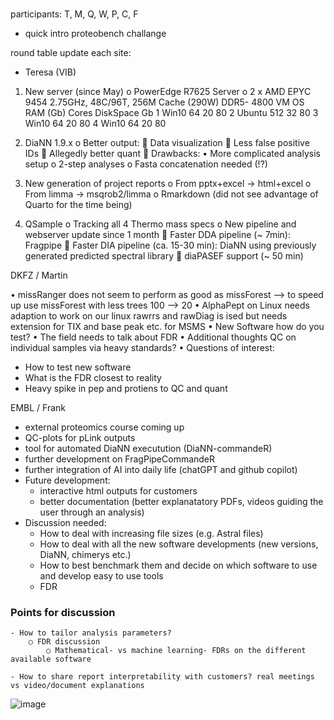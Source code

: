 # 

participants: T, M, Q, W, P, C, F


- quick intro proteobench challange

round table update each site:

- Teresa (VIB)
1.	New server (since May)
o	PowerEdge R7625 Server
o	2 x AMD EPYC 9454 2.75GHz, 48C/96T, 256M Cache (290W) DDR5-
4800
VM	OS	RAM (Gb)	Cores	DiskSpace Gb
1	Win10	64	20	80
2	Ubuntu	512	32	80
3	Win10	64	20	80
4	Win10	64	20	80

2.	DiaNN 1.9.x
o	Better output:
	Data visualization
	Less false positive IDs
	Allegedly better quant
	Drawbacks:
•	More complicated analysis setup
o	2-step analyses
o	Fasta concatenation needed (!?)

3.	New generation of project reports
o	From pptx+excel -> html+excel
o	From limma -> msqrob2/limma
o	Rmarkdown (did not see advantage of Quarto for the time being)

4.	QSample 
o	Tracking all 4 Thermo mass specs
o	New pipeline and webserver update since 1 month
	Faster DDA pipeline (~ 7min): Fragpipe
	Faster DIA pipeline (ca. 15-30 min): DiaNN using previously generated predicted spectral library
	diaPASEF support (~ 50 min)


DKFZ / Martin

• missRanger
  does not seem to perform as good as missForest --> to speed up use missForest with less trees 100 --> 20
• AlphaPept on Linux
  needs adaption to work on our linux
  rawrrs and rawDiag is ised but needs extension for TIX and base peak etc. for MSMS
• New Software how do you test?
• The field needs to talk about FDR
• Additional thoughts
  QC on individual samples via heavy standards?
• Questions of interest:
  - How to test new software
  - What is the FDR closest to reality
  - Heavy spike in pep and protiens to QC and quant

EMBL / Frank
- external proteomics course coming up
- QC-plots for pLink outputs
- tool for automated DiaNN executution (DiaNN-commandeR)
- further development on FragPipeCommandeR
- further integration of AI into daily life (chatGPT and github copilot)
- Future development:
  - interactive html outputs for customers
  - better documentation (better explanatatory PDFs, videos guiding the user through an analysis)
 - Discussion needed:
   - How to deal with increasing file sizes (e.g. Astral files)
   - How to deal with all the new software developments (new versions, DiaNN, chimerys etc.)
   - How to best benchmark them and decide on which software to use and develop easy to use tools
   - FDR
  
### Points for discussion
	- How to tailor analysis parameters?
		○ FDR discussion
			○ Mathematical- vs machine learning- FDRs on the different available software
			
	- How to share report interpretability with customers? real meetings vs video/document explanations
![image](https://github.com/user-attachments/assets/12d52603-5151-4d42-ad81-71ba5c3fd1c5)

